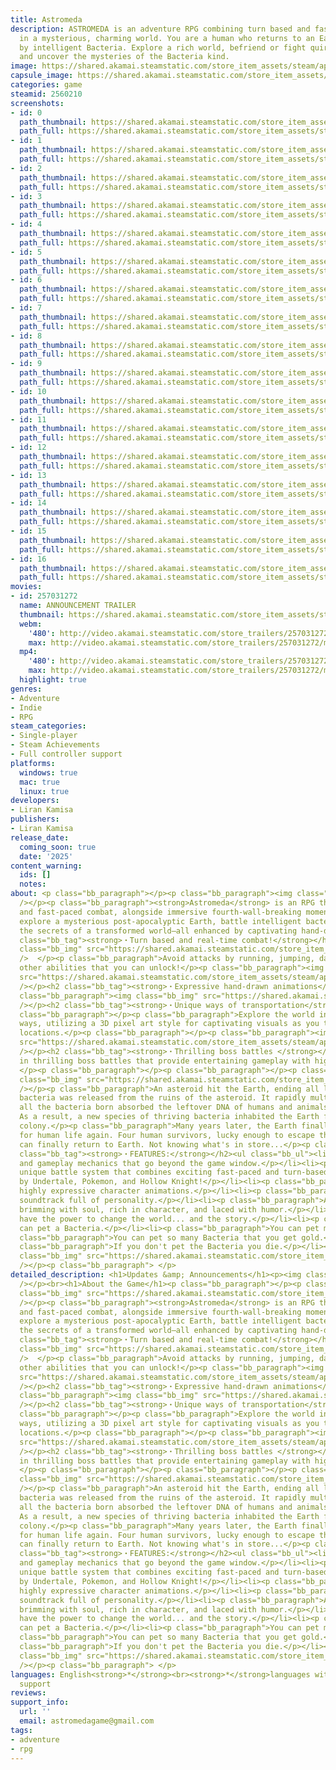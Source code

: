 ```yaml
---
title: Astromeda
description: ASTROMEDA is an adventure RPG combining turn based and fast paced combat
  in a mysterious, charming world. You are a human who returns to an Earth inhabited
  by intelligent Bacteria. Explore a rich world, befriend or fight quirky characters,
  and uncover the mysteries of the Bacteria kind.
image: https://shared.akamai.steamstatic.com/store_item_assets/steam/apps/2560210/header.jpg?t=1732026885
capsule_image: https://shared.akamai.steamstatic.com/store_item_assets/steam/apps/2560210/capsule_231x87.jpg?t=1732026885
categories: game
steamid: 2560210
screenshots:
- id: 0
  path_thumbnail: https://shared.akamai.steamstatic.com/store_item_assets/steam/apps/2560210/ss_276b1c5871f84ff50827228236858a3b26dc8c38.600x338.jpg?t=1732026885
  path_full: https://shared.akamai.steamstatic.com/store_item_assets/steam/apps/2560210/ss_276b1c5871f84ff50827228236858a3b26dc8c38.1920x1080.jpg?t=1732026885
- id: 1
  path_thumbnail: https://shared.akamai.steamstatic.com/store_item_assets/steam/apps/2560210/ss_0e902f68e2efb4c1a07ebc1ec30818c3a8c076d0.600x338.jpg?t=1732026885
  path_full: https://shared.akamai.steamstatic.com/store_item_assets/steam/apps/2560210/ss_0e902f68e2efb4c1a07ebc1ec30818c3a8c076d0.1920x1080.jpg?t=1732026885
- id: 2
  path_thumbnail: https://shared.akamai.steamstatic.com/store_item_assets/steam/apps/2560210/ss_688edbd948c8de716722a2bd53aec09aadf9af7b.600x338.jpg?t=1732026885
  path_full: https://shared.akamai.steamstatic.com/store_item_assets/steam/apps/2560210/ss_688edbd948c8de716722a2bd53aec09aadf9af7b.1920x1080.jpg?t=1732026885
- id: 3
  path_thumbnail: https://shared.akamai.steamstatic.com/store_item_assets/steam/apps/2560210/ss_ab0a74325a152122bdf51c077e6a66004725999e.600x338.jpg?t=1732026885
  path_full: https://shared.akamai.steamstatic.com/store_item_assets/steam/apps/2560210/ss_ab0a74325a152122bdf51c077e6a66004725999e.1920x1080.jpg?t=1732026885
- id: 4
  path_thumbnail: https://shared.akamai.steamstatic.com/store_item_assets/steam/apps/2560210/ss_6cad115a01d48815d8d1a34a3ea596cab3fb8a56.600x338.jpg?t=1732026885
  path_full: https://shared.akamai.steamstatic.com/store_item_assets/steam/apps/2560210/ss_6cad115a01d48815d8d1a34a3ea596cab3fb8a56.1920x1080.jpg?t=1732026885
- id: 5
  path_thumbnail: https://shared.akamai.steamstatic.com/store_item_assets/steam/apps/2560210/ss_a1c9921f73d1ff3a8d9cd5c81a77840ae97de2e7.600x338.jpg?t=1732026885
  path_full: https://shared.akamai.steamstatic.com/store_item_assets/steam/apps/2560210/ss_a1c9921f73d1ff3a8d9cd5c81a77840ae97de2e7.1920x1080.jpg?t=1732026885
- id: 6
  path_thumbnail: https://shared.akamai.steamstatic.com/store_item_assets/steam/apps/2560210/ss_19db241dfdf272b7284c0b57db1ec81a4a57a701.600x338.jpg?t=1732026885
  path_full: https://shared.akamai.steamstatic.com/store_item_assets/steam/apps/2560210/ss_19db241dfdf272b7284c0b57db1ec81a4a57a701.1920x1080.jpg?t=1732026885
- id: 7
  path_thumbnail: https://shared.akamai.steamstatic.com/store_item_assets/steam/apps/2560210/ss_bb3fbe3a51908ad5ae3514edac798a7c2e7910dd.600x338.jpg?t=1732026885
  path_full: https://shared.akamai.steamstatic.com/store_item_assets/steam/apps/2560210/ss_bb3fbe3a51908ad5ae3514edac798a7c2e7910dd.1920x1080.jpg?t=1732026885
- id: 8
  path_thumbnail: https://shared.akamai.steamstatic.com/store_item_assets/steam/apps/2560210/ss_68f6269552e244a3888e6d7de5acd9029536839a.600x338.jpg?t=1732026885
  path_full: https://shared.akamai.steamstatic.com/store_item_assets/steam/apps/2560210/ss_68f6269552e244a3888e6d7de5acd9029536839a.1920x1080.jpg?t=1732026885
- id: 9
  path_thumbnail: https://shared.akamai.steamstatic.com/store_item_assets/steam/apps/2560210/ss_3b3dd363cbe9bb1379c50a60f380d4201b08a433.600x338.jpg?t=1732026885
  path_full: https://shared.akamai.steamstatic.com/store_item_assets/steam/apps/2560210/ss_3b3dd363cbe9bb1379c50a60f380d4201b08a433.1920x1080.jpg?t=1732026885
- id: 10
  path_thumbnail: https://shared.akamai.steamstatic.com/store_item_assets/steam/apps/2560210/ss_17989509aa1ef64640c3dff41613ff36af7379da.600x338.jpg?t=1732026885
  path_full: https://shared.akamai.steamstatic.com/store_item_assets/steam/apps/2560210/ss_17989509aa1ef64640c3dff41613ff36af7379da.1920x1080.jpg?t=1732026885
- id: 11
  path_thumbnail: https://shared.akamai.steamstatic.com/store_item_assets/steam/apps/2560210/ss_f4da9cb90e8ad9d2fdc08a036fe02d73f88d3398.600x338.jpg?t=1732026885
  path_full: https://shared.akamai.steamstatic.com/store_item_assets/steam/apps/2560210/ss_f4da9cb90e8ad9d2fdc08a036fe02d73f88d3398.1920x1080.jpg?t=1732026885
- id: 12
  path_thumbnail: https://shared.akamai.steamstatic.com/store_item_assets/steam/apps/2560210/ss_2e9a373d040d986ee80b213102828ec975e63de7.600x338.jpg?t=1732026885
  path_full: https://shared.akamai.steamstatic.com/store_item_assets/steam/apps/2560210/ss_2e9a373d040d986ee80b213102828ec975e63de7.1920x1080.jpg?t=1732026885
- id: 13
  path_thumbnail: https://shared.akamai.steamstatic.com/store_item_assets/steam/apps/2560210/ss_16d41b2d99f9d4e2bf62ea8f97e9c1673ff03576.600x338.jpg?t=1732026885
  path_full: https://shared.akamai.steamstatic.com/store_item_assets/steam/apps/2560210/ss_16d41b2d99f9d4e2bf62ea8f97e9c1673ff03576.1920x1080.jpg?t=1732026885
- id: 14
  path_thumbnail: https://shared.akamai.steamstatic.com/store_item_assets/steam/apps/2560210/ss_6d8b91975bffa4cbfbf05169abfbb7b020c923ef.600x338.jpg?t=1732026885
  path_full: https://shared.akamai.steamstatic.com/store_item_assets/steam/apps/2560210/ss_6d8b91975bffa4cbfbf05169abfbb7b020c923ef.1920x1080.jpg?t=1732026885
- id: 15
  path_thumbnail: https://shared.akamai.steamstatic.com/store_item_assets/steam/apps/2560210/ss_c369500dde123208c6c048cee23af0f22f2079c3.600x338.jpg?t=1732026885
  path_full: https://shared.akamai.steamstatic.com/store_item_assets/steam/apps/2560210/ss_c369500dde123208c6c048cee23af0f22f2079c3.1920x1080.jpg?t=1732026885
- id: 16
  path_thumbnail: https://shared.akamai.steamstatic.com/store_item_assets/steam/apps/2560210/ss_fe81903bc62bde80d4dc0dbab6c7ff7d07fcedfb.600x338.jpg?t=1732026885
  path_full: https://shared.akamai.steamstatic.com/store_item_assets/steam/apps/2560210/ss_fe81903bc62bde80d4dc0dbab6c7ff7d07fcedfb.1920x1080.jpg?t=1732026885
movies:
- id: 257031272
  name: ANNOUNCEMENT TRAILER
  thumbnail: https://shared.akamai.steamstatic.com/store_item_assets/steam/apps/257031272/movie.293x165.jpg?t=1718374416
  webm:
    '480': http://video.akamai.steamstatic.com/store_trailers/257031272/movie480_vp9.webm?t=1718374416
    max: http://video.akamai.steamstatic.com/store_trailers/257031272/movie_max_vp9.webm?t=1718374416
  mp4:
    '480': http://video.akamai.steamstatic.com/store_trailers/257031272/movie480.mp4?t=1718374416
    max: http://video.akamai.steamstatic.com/store_trailers/257031272/movie_max.mp4?t=1718374416
  highlight: true
genres:
- Adventure
- Indie
- RPG
steam_categories:
- Single-player
- Steam Achievements
- Full controller support
platforms:
  windows: true
  mac: true
  linux: true
developers:
- Liran Kamisa
publishers:
- Liran Kamisa
release_date:
  coming_soon: true
  date: '2025'
content_warning:
  ids: []
  notes:
about: <p class="bb_paragraph"></p><p class="bb_paragraph"><img class="bb_img" src="https://shared.akamai.steamstatic.com/store_item_assets/steam/apps/2560210/extras/game_description_open.gif?t=1732026885"
  /></p><p class="bb_paragraph"><strong>Astromeda</strong> is an RPG that blends turn-based
  and fast-paced combat, alongside immersive fourth-wall-breaking moments, as you
  explore a mysterious post-apocalyptic Earth, battle intelligent bacteria,  and uncover
  the secrets of a transformed world—all enhanced by captivating hand-drawn animations.</p><h2
  class="bb_tag"><strong>・Turn based and real-time combat!</strong></h2><p class="bb_paragraph"><img
  class="bb_img" src="https://shared.akamai.steamstatic.com/store_item_assets/steam/apps/2560210/extras/forgi.gif?t=1732026885"
  />  </p><p class="bb_paragraph">Avoid attacks by running, jumping, dashing, and
  other abilities that you can unlock!</p><p class="bb_paragraph"><img class="bb_img"
  src="https://shared.akamai.steamstatic.com/store_item_assets/steam/apps/2560210/extras/attack.gif?t=1732026885"
  /></p><h2 class="bb_tag"><strong>・Expressive hand-drawn animations</strong></h2><p
  class="bb_paragraph"><img class="bb_img" src="https://shared.akamai.steamstatic.com/store_item_assets/steam/apps/2560210/extras/Per.gif?t=1732026885"
  /></p><h2 class="bb_tag"><strong>・Unique ways of transportation</strong></h2><p
  class="bb_paragraph"></p><p class="bb_paragraph">Explore the world in fun and innovative
  ways, utilizing a 3D pixel art style for captivating visuals as you traverse different
  locations.</p><p class="bb_paragraph"></p><p class="bb_paragraph"><img class="bb_img"
  src="https://shared.akamai.steamstatic.com/store_item_assets/steam/apps/2560210/extras/ezgif.com-optimize__13_.gif?t=1732026885"
  /></p><h2 class="bb_tag"><strong>・Thrilling boss battles </strong></h2><p class="bb_paragraph">Engage
  in thrilling boss battles that provide entertaining gameplay with high replay value.
  </p><p class="bb_paragraph"></p><p class="bb_paragraph"></p><p class="bb_paragraph"><img
  class="bb_img" src="https://shared.akamai.steamstatic.com/store_item_assets/steam/apps/2560210/extras/boss_battle.gif?t=1732026885"
  /></p><p class="bb_paragraph">An asteroid hit the Earth, ending all life. An alien
  bacteria was released from the ruins of the asteroid. It rapidly multiplied and
  all the bacteria born absorbed the leftover DNA of humans and animals on Earth.
  As a result, a new species of thriving bacteria inhabited the Earth forming a peaceful
  colony.</p><p class="bb_paragraph">Many years later, the Earth finally became habitable
  for human life again. Four human survivors, lucky enough to escape the Asteroid
  can finally return to Earth. Not knowing what's in store...</p><p class="bb_paragraph"></p><h2
  class="bb_tag"><strong>・FEATURES:</strong></h2><ul class="bb_ul"><li><p class="bb_paragraph">Characters
  and gameplay mechanics that go beyond the game window.</p></li><li><p class="bb_paragraph">A
  unique battle system that combines exciting fast-paced and turn-based combat, inspired
  by Undertale, Pokemon, and Hollow Knight!</p></li><li><p class="bb_paragraph">Hand-drawn,
  highly expressive character animations.</p></li><li><p class="bb_paragraph">An original
  soundtrack full of personality.</p></li><li><p class="bb_paragraph">A narrative
  brimming with soul, rich in character, and laced with humor.</p></li><li><p class="bb_paragraph">You
  have the power to change the world... and the story.</p></li><li><p class="bb_paragraph">You
  can pet a Bacteria.</p></li><li><p class="bb_paragraph">You can pet multiple Bacteria.</p></li><li><p
  class="bb_paragraph">You can pet so many Bacteria that you get gold.</p></li><li><p
  class="bb_paragraph">If you don't pet the Bacteria you die.</p></li></ul><p class="bb_paragraph"><img
  class="bb_img" src="https://shared.akamai.steamstatic.com/store_item_assets/steam/apps/2560210/extras/perhappy.png?t=1732026885"
  /></p><p class="bb_paragraph"> </p>
detailed_description: <h1>Updates &amp; Announcements</h1><p><img class="bb_img" src="https://shared.akamai.steamstatic.com/store_item_assets/steam/apps/2560210/extras/wishlist_and_follow_call_for_action.gif?t=1732026885"
  /></p><br><h1>About the Game</h1><p class="bb_paragraph"></p><p class="bb_paragraph"><img
  class="bb_img" src="https://shared.akamai.steamstatic.com/store_item_assets/steam/apps/2560210/extras/game_description_open.gif?t=1732026885"
  /></p><p class="bb_paragraph"><strong>Astromeda</strong> is an RPG that blends turn-based
  and fast-paced combat, alongside immersive fourth-wall-breaking moments, as you
  explore a mysterious post-apocalyptic Earth, battle intelligent bacteria,  and uncover
  the secrets of a transformed world—all enhanced by captivating hand-drawn animations.</p><h2
  class="bb_tag"><strong>・Turn based and real-time combat!</strong></h2><p class="bb_paragraph"><img
  class="bb_img" src="https://shared.akamai.steamstatic.com/store_item_assets/steam/apps/2560210/extras/forgi.gif?t=1732026885"
  />  </p><p class="bb_paragraph">Avoid attacks by running, jumping, dashing, and
  other abilities that you can unlock!</p><p class="bb_paragraph"><img class="bb_img"
  src="https://shared.akamai.steamstatic.com/store_item_assets/steam/apps/2560210/extras/attack.gif?t=1732026885"
  /></p><h2 class="bb_tag"><strong>・Expressive hand-drawn animations</strong></h2><p
  class="bb_paragraph"><img class="bb_img" src="https://shared.akamai.steamstatic.com/store_item_assets/steam/apps/2560210/extras/Per.gif?t=1732026885"
  /></p><h2 class="bb_tag"><strong>・Unique ways of transportation</strong></h2><p
  class="bb_paragraph"></p><p class="bb_paragraph">Explore the world in fun and innovative
  ways, utilizing a 3D pixel art style for captivating visuals as you traverse different
  locations.</p><p class="bb_paragraph"></p><p class="bb_paragraph"><img class="bb_img"
  src="https://shared.akamai.steamstatic.com/store_item_assets/steam/apps/2560210/extras/ezgif.com-optimize__13_.gif?t=1732026885"
  /></p><h2 class="bb_tag"><strong>・Thrilling boss battles </strong></h2><p class="bb_paragraph">Engage
  in thrilling boss battles that provide entertaining gameplay with high replay value.
  </p><p class="bb_paragraph"></p><p class="bb_paragraph"></p><p class="bb_paragraph"><img
  class="bb_img" src="https://shared.akamai.steamstatic.com/store_item_assets/steam/apps/2560210/extras/boss_battle.gif?t=1732026885"
  /></p><p class="bb_paragraph">An asteroid hit the Earth, ending all life. An alien
  bacteria was released from the ruins of the asteroid. It rapidly multiplied and
  all the bacteria born absorbed the leftover DNA of humans and animals on Earth.
  As a result, a new species of thriving bacteria inhabited the Earth forming a peaceful
  colony.</p><p class="bb_paragraph">Many years later, the Earth finally became habitable
  for human life again. Four human survivors, lucky enough to escape the Asteroid
  can finally return to Earth. Not knowing what's in store...</p><p class="bb_paragraph"></p><h2
  class="bb_tag"><strong>・FEATURES:</strong></h2><ul class="bb_ul"><li><p class="bb_paragraph">Characters
  and gameplay mechanics that go beyond the game window.</p></li><li><p class="bb_paragraph">A
  unique battle system that combines exciting fast-paced and turn-based combat, inspired
  by Undertale, Pokemon, and Hollow Knight!</p></li><li><p class="bb_paragraph">Hand-drawn,
  highly expressive character animations.</p></li><li><p class="bb_paragraph">An original
  soundtrack full of personality.</p></li><li><p class="bb_paragraph">A narrative
  brimming with soul, rich in character, and laced with humor.</p></li><li><p class="bb_paragraph">You
  have the power to change the world... and the story.</p></li><li><p class="bb_paragraph">You
  can pet a Bacteria.</p></li><li><p class="bb_paragraph">You can pet multiple Bacteria.</p></li><li><p
  class="bb_paragraph">You can pet so many Bacteria that you get gold.</p></li><li><p
  class="bb_paragraph">If you don't pet the Bacteria you die.</p></li></ul><p class="bb_paragraph"><img
  class="bb_img" src="https://shared.akamai.steamstatic.com/store_item_assets/steam/apps/2560210/extras/perhappy.png?t=1732026885"
  /></p><p class="bb_paragraph"> </p>
languages: English<strong>*</strong><br><strong>*</strong>languages with full audio
  support
reviews:
support_info:
  url: ''
  email: astromedagame@gmail.com
tags:
- adventure
- rpg
---
```


